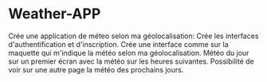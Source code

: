 # Weather-APP
Crée une application de méteo selon ma géolocalisation:  Crée les interfaces d'authentification et d'inscription.  Crée une interface comme sur la maquette qui m'indique la météo selon ma géolocalisation.  Météo du jour sur un premier écran avec la météo sur les heures suivantes.  Possibilité de voir sur une autre page la météo des prochains jours.
